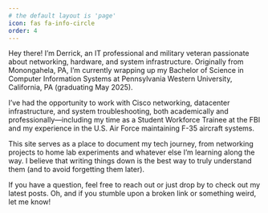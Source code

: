 ```yaml
---
# the default layout is 'page'
icon: fas fa-info-circle
order: 4
---
```


Hey there! I’m Derrick, an IT professional and military veteran passionate about networking, hardware, and system infrastructure. Originally from Monongahela, PA, I’m currently wrapping up my Bachelor of Science in Computer Information Systems at Pennsylvania Western University, California, PA (graduating May 2025).

I’ve had the opportunity to work with Cisco networking, datacenter infrastructure, and system troubleshooting, both academically and professionally—including my time as a Student Workforce Trainee at the FBI and my experience in the U.S. Air Force maintaining F-35 aircraft systems.

This site serves as a place to document my tech journey, from networking projects to home lab experiments and whatever else I’m learning along the way. I believe that writing things down is the best way to truly understand them (and to avoid forgetting them later).

If you have a question, feel free to reach out or just drop by to check out my latest posts. Oh, and if you stumble upon a broken link or something weird, let me know!
